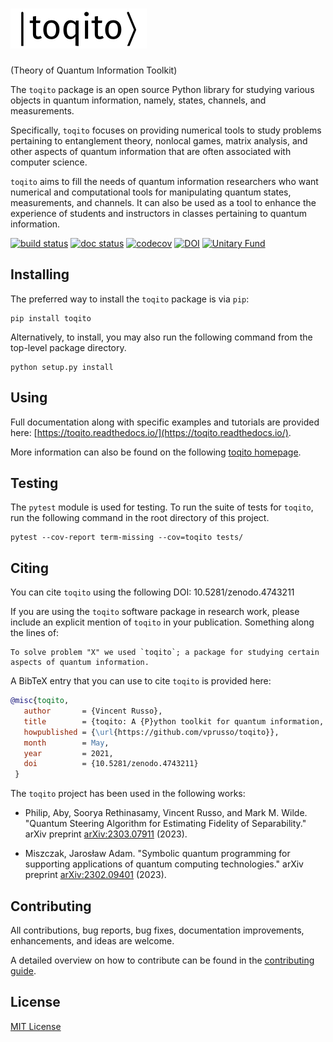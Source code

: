 # ![logo](./docs/figures/logo.svg "logo")

(Theory of Quantum Information Toolkit)

The `toqito` package is an open source Python library for studying various
objects in quantum information, namely, states, channels, and measurements.

Specifically, `toqito` focuses on providing numerical tools to study problems
pertaining to entanglement theory, nonlocal games, matrix analysis, and other
aspects of quantum information that are often associated with computer science.

`toqito` aims to fill the needs of quantum information researchers who want
numerical and computational tools for manipulating quantum states,
measurements, and channels. It can also be used as a tool to enhance the
experience of students and instructors in classes pertaining to quantum
information.


[![build status](http://img.shields.io/travis/vprusso/toqito.svg?style=plastic)](https://travis-ci.org/vprusso/toqito)
[![doc status](https://readthedocs.org/projects/toqito/badge/?version=latest&style=plastic)](https://toqito.readthedocs.io/en/latest/)
[![codecov](https://codecov.io/gh/vprusso/toqito/branch/master/graph/badge.svg?style=plastic)](https://codecov.io/gh/vprusso/toqito)
[![DOI](https://zenodo.org/badge/DOI/10.5281/zenodo.4743211.svg)](https://doi.org/10.5281/zenodo.4743211)
[![Unitary Fund](https://img.shields.io/badge/Supported%20By-UNITARY%20FUND-brightgreen.svg?style=plastic)](http://unitary.fund)

## Installing

The preferred way to install the `toqito` package is via `pip`:

```
pip install toqito
```

Alternatively, to install, you may also run the following command from the
top-level package directory.

```
python setup.py install
```

## Using

Full documentation along with specific examples and tutorials are provided
here: [https://toqito.readthedocs.io/](https://toqito.readthedocs.io/).

More information can also be found on the following
[toqito homepage](https://vprusso.github.io/toqito/).

## Testing

The `pytest` module is used for testing. To run the suite of tests for `toqito`,
run the following command in the root directory of this project.

```
pytest --cov-report term-missing --cov=toqito tests/
```

## Citing

You can cite `toqito` using the following DOI:
10.5281/zenodo.4743211


If you are using the `toqito` software package in research work, please include
an explicit mention of `toqito` in your publication. Something along the lines
of:

```
To solve problem "X" we used `toqito`; a package for studying certain
aspects of quantum information.
```

A BibTeX entry that you can use to cite `toqito` is provided here:

```bib
@misc{toqito,
   author       = {Vincent Russo},
   title        = {toqito: A {P}ython toolkit for quantum information, version 1.0.0},
   howpublished = {\url{https://github.com/vprusso/toqito}},
   month        = May,
   year         = 2021,
   doi          = {10.5281/zenodo.4743211}
 }
```

The `toqito` project has been used in the following works:
 
- Philip, Aby, Soorya Rethinasamy, Vincent Russo, and Mark M. Wilde. "Quantum Steering Algorithm for Estimating Fidelity of Separability." arXiv preprint [arXiv:2303.07911](https://arxiv.org/abs/2303.07911) (2023).

- Miszczak, Jarosław Adam. "Symbolic quantum programming for supporting applications of quantum computing technologies." arXiv preprint [arXiv:2302.09401](https://arxiv.org/abs/2302.09401) (2023).

## Contributing

All contributions, bug reports, bug fixes, documentation improvements,
enhancements, and ideas are welcome.

A detailed overview on how to contribute can be found in the
[contributing guide](https://github.com/vprusso/toqito/blob/master/.github/CONTRIBUTING.md).

## License

[MIT License](http://opensource.org/licenses/mit-license.php>)
